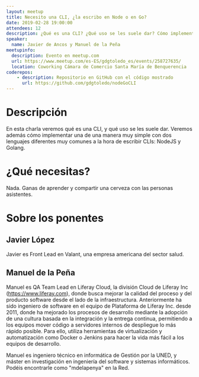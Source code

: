 ```yaml
---
layout: meetup
title: Necesito una CLI, ¿la escribo en Node o en Go?
date: 2019-02-28 19:00:00
attendees: 12
description: ¿Qué es una CLI? ¿Qué uso se les suele dar? Cómo implementarlo en NodeJS y en Golang.
speaker:
  name: Javier de Ancos y Manuel de la Peña
meetupinfo:
  description: Evento en meetup.com
  url: https://www.meetup.com/es-ES/gdgtoledo_es/events/258727635/
  location: Coworking Cámara de Comercio Santa María de Benquerencia
coderepos:
    - description: Repositorio en GitHub con el código mostrado
      url: https://github.com/gdgtoledo/nodeGoCLI
---
```


# Descripción
En esta charla veremos qué es una CLI, y qué uso se les suele dar. Veremos además cómo implementar una de una manera muy simple con dos lenguajes diferentes muy comunes a la hora de escribir CLIs: NodeJS y Golang.

# ¿Qué necesitas?
Nada. Ganas de aprender y compartir una cerveza con las personas asistentes.

# Sobre los ponentes

## Javier López
Javier es Front Lead en Valant, una empresa americana del sector salud.

## Manuel de la Peña
Manuel es QA Team Lead en Liferay Cloud, la división Cloud de Liferay Inc (https://www.liferay.com), donde busca mejorar la calidad del proceso y del producto software desde el lado de la infraestructura. Anteriormente ha sido ingeniero de software en el equipo de Plataforma de Liferay Inc. desde 2011, donde ha mejorado los procesos de desarrollo mediante la adopción de una cultura basada en la integración y la entrega continua, permitiendo a los equipos mover código a servidores internos de despliegue lo más rápido posible. Para ello, utiliza herramientas de virtualización y automatización como Docker o Jenkins para hacer la vida más fácil a los equipos de desarrollo.

Manuel es ingeniero técnico en informática de Gestión por la UNED, y máster en investigación en ingeniería del software y sistemas informáticos. Podéis encontrarle como "mdelapenya" en la Red.